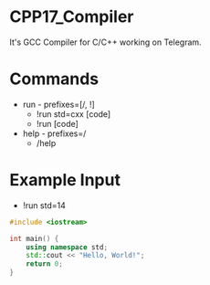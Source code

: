 # CPP17_Compiler
It's GCC Compiler for C/C++ working on Telegram.

# Commands
* run - prefixes=[/, !]
  - !run std=cxx [code]
  - !run [code]
* help - prefixes=/
  - /help

# Example Input
* !run std=14
```cpp
#include <iostream>

int main() {
    using namespace std;
    std::cout << "Hello, World!";
    return 0;
}
```
